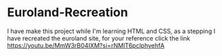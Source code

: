# Euroland-Recreation
I have make this project while I'm learning HTML and CSS, as a stepping I have recreated the euroland site, for your reference click the link https://youtu.be/MmW3rB04IXM?si=rNMlT6pclphyehfA
